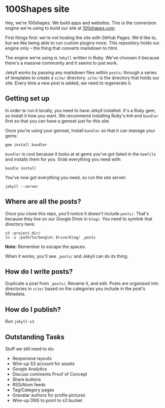 100Shapes site
==============


Hey, we're 100shapes. We build apps and websites. This is the conversion engine we're using to build our site at [100shapes.com](www.100shapes.com).

First things first: we're not hosting the site with GitHub Pages. We'd like to, but we like being able to run custom plugins more. This repository holds our engine only – the thing that converts markdown to html.

The engine we're using is `Jekyll` written in Ruby. We've choosen it because there's a massive community and it seems to just work.

Jekyll works by passing any markdown files within `posts/` through a series of templates to create a `site/` directory. `site/` is the directory that holds our site. Every time a new post is added, we need to regenerate it.

Getting set up
--------------

 In order to run it locally, you need to have Jekyll installed. It's a Ruby gem, so install it how you want. We recommend installing Ruby's `RVM` and `bundler` first so that you can have a gemset just for this site.

Once you're using your gemset, Install `bundler` so that it can manage your gems:

	gem install bundler

`bundler` is cool because it looks at at gems you've got listed in the `Gemfile` and installs them for you. Grab everything you need with:

	bundle install

You've now got everything you need, so run the site server:

	jekyll --server


Where are all the posts?
------------------------

Once you clone this repo, you'll notice it doesn't include `posts/`. That's because they live on our Google Drive in `blog/`. You need to symlink that directory here:

	cd :project_dir/
	ln -s :path/to/Google\ Drive/blog/ _posts

**Note:** Remember to escape the spaces.

When it works, you'll see `_posts/` and Jekyll can do its thing.


How do I write posts?
---------------------

Duplicate a post from `_posts/`, Rename it, and edit. Posts are organised into directories in `site/` based on the categories you include in the post's Metadata.


How do I publish?
-----------------

Run `jekyll-s3`


Outstanding Tasks
-----------------

Stuff we still need to do:

- Responsive layouts
- Wire-up S3 account for assets
- Google Analytics
- Discuss comments Proof of Concept
- Share buttons
- RSS/Atom feeds
- Tag/Category pages
- Gravatar authors for profile pictures
- Wire-up DNS to point to s3 bucket

